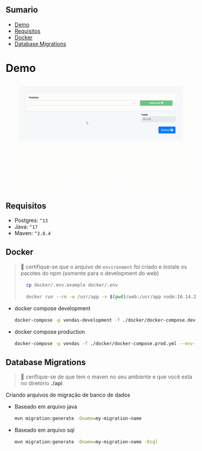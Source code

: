 ## Sumario

- [Demo](#demo)
- [Requisitos](#requisitos)
- [Docker](#docker)
- [Database Migrations](#database-migrations)

# Demo
![](./assets/venda.gif)

## Requisitos

- Postgres: `^13`
- Java: `^17`
- Maven: `^3.8.4`

## Docker
> 🚨 certifique-se que o arquivo de `environment` foi criado
> e instale os pacotes do npm (somente para o development do web)
>
> ```bash
>   cp docker/.env.example docker/.env
> ```
>
> ```bash
>   docker run --rm -w /usr/app -v $(pwd)/web:/usr/app node:16.14.2 npm install --legacy-peer-deps
> ```

- docker compose development
    ```bash
    docker-compose -p vendas-development -f ./docker/docker-compose.dev.yml --env-file ./docker/.env up -d --force-recreate
    ```

- docker compose production
    ```bash
    docker-compose -p vendas -f ./docker/docker-compose.prod.yml --env-file ./docker/.env up -d --build
    ```

## Database Migrations
> 🚨 cerifique-se de que tem o maven no seu ambiente
> e que você esta no diretório __./api__

Criando arquivos de migração de banco de dados

- Baseado em arquivo java
  ```bash
  mvn migration:generate -Dname=my-migration-name
  ```

- Baseado em arquivo sql
  ```bash
  mvn migration:generate -Dname=my-migration-name -Dsql
  ```